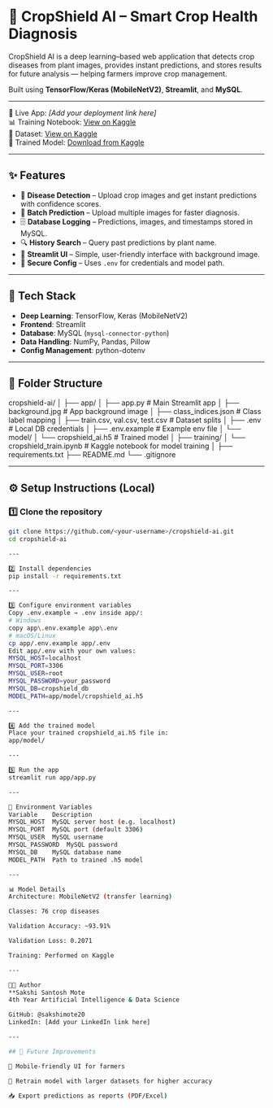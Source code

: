 # 🌿 CropShield AI – Smart Crop Health Diagnosis

CropShield AI is a deep learning–based web application that detects crop diseases from plant images, provides instant predictions, and stores results for future analysis — helping farmers improve crop management.  

Built using **TensorFlow/Keras (MobileNetV2)**, **Streamlit**, and **MySQL**.

---

🚀 Live App: *[Add your deployment link here]*  
📊 Training Notebook: [View on Kaggle](your-kaggle-notebook-link)  
🌱 Dataset: [View on Kaggle](your-kaggle-dataset-link)  
🤖 Trained Model: [Download from Kaggle](your-kaggle-model-link)

---

## ✨ Features
- 🌿 **Disease Detection** – Upload crop images and get instant predictions with confidence scores.  
- 📂 **Batch Prediction** – Upload multiple images for faster diagnosis.  
- 🗄️ **Database Logging** – Predictions, images, and timestamps stored in MySQL.  
- 🔍 **History Search** – Query past predictions by plant name.  
- 🎨 **Streamlit UI** – Simple, user-friendly interface with background image.  
- 🔐 **Secure Config** – Uses `.env` for credentials and model path.  

---

## 🧠 Tech Stack
- **Deep Learning**: TensorFlow, Keras (MobileNetV2)  
- **Frontend**: Streamlit  
- **Database**: MySQL (`mysql-connector-python`)  
- **Data Handling**: NumPy, Pandas, Pillow  
- **Config Management**: python-dotenv  

---

## 📂 Folder Structure
cropshield-ai/
│
├── app/
│ ├── app.py # Main Streamlit app
│ ├── background.jpg # App background image
│ ├── class_indices.json # Class label mapping
│ ├── train.csv, val.csv, test.csv # Dataset splits 
│ ├── .env # Local DB credentials 
│ ├── .env.example # Example env file 
│ └── model/
│ └── cropshield_ai.h5 # Trained model
│
├── training/
│ └── cropshield_train.ipynb # Kaggle notebook for model training
│
├── requirements.txt
├── README.md
└── .gitignore



---

## ⚙️ Setup Instructions (Local)

### 1️⃣ Clone the repository
```bash
git clone https://github.com/<your-username>/cropshield-ai.git
cd cropshield-ai

---

2️⃣ Install dependencies
pip install -r requirements.txt

---

3️⃣ Configure environment variables
Copy .env.example → .env inside app/:
# Windows
copy app\.env.example app\.env
# macOS/Linux
cp app/.env.example app/.env
Edit app/.env with your own values:
MYSQL_HOST=localhost
MYSQL_PORT=3306
MYSQL_USER=root
MYSQL_PASSWORD=your_password
MYSQL_DB=cropshield_db
MODEL_PATH=app/model/cropshield_ai.h5

---

4️⃣ Add the trained model
Place your trained cropshield_ai.h5 file in:
app/model/

---

5️⃣ Run the app
streamlit run app/app.py

---

🔐 Environment Variables
Variable	Description
MYSQL_HOST	MySQL server host (e.g. localhost)
MYSQL_PORT	MySQL port (default 3306)
MYSQL_USER	MySQL username
MYSQL_PASSWORD	MySQL password
MYSQL_DB	MySQL database name
MODEL_PATH	Path to trained .h5 model

---

📊 Model Details
Architecture: MobileNetV2 (transfer learning)

Classes: 76 crop diseases

Validation Accuracy: ~93.91%

Validation Loss: 0.2071

Training: Performed on Kaggle

---

👩‍💻 Author
**Sakshi Santosh Mote
4th Year Artificial Intelligence & Data Science

GitHub: @sakshimote20
LinkedIn: [Add your LinkedIn link here]

---

## 📌 Future Improvements

📱 Mobile-friendly UI for farmers

🔄 Retrain model with larger datasets for higher accuracy

📥 Export predictions as reports (PDF/Excel)

